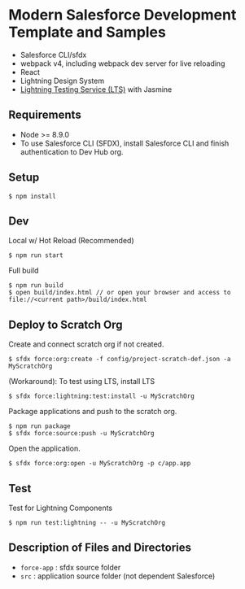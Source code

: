 # Modern Salesforce Development Template and Samples

- Salesforce CLI/sfdx
- webpack v4, including webpack dev server for live reloading
- React
- Lightning Design System
- [Lightning Testing Service (LTS)](https://github.com/forcedotcom/LightningTestingService) with Jasmine

## Requirements

- Node >= 8.9.0
- To use Salesforce CLI (SFDX), install Salesforce CLI and finish authentication to Dev Hub org.

## Setup

```
$ npm install
```

## Dev

Local w/ Hot Reload (Recommended)

```
$ npm run start
```

Full build

```
$ npm run build
$ open build/index.html // or open your browser and access to file://<current path>/build/index.html
```

## Deploy to Scratch Org

Create and connect scratch org if not created.

```
$ sfdx force:org:create -f config/project-scratch-def.json -a MyScratchOrg
```

(Workaround): To test using LTS, install LTS

```
$ sfdx force:lightning:test:install -u MyScratchOrg
```

Package applications and push to the scratch org.

```
$ npm run package
$ sfdx force:source:push -u MyScratchOrg
```

Open the application.

```
$ sfdx force:org:open -u MyScratchOrg -p c/app.app
```

## Test

Test for Lightning Components

```
$ npm run test:lightning -- -u MyScratchOrg
```

## Description of Files and Directories

- ``force-app`` : sfdx source folder
- ``src`` : application source folder (not dependent Salesforce)

